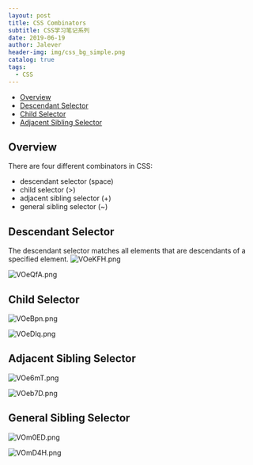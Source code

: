 ```yaml
---
layout: post
title: CSS Combinators
subtitle: CSS学习笔记系列
date: 2019-06-19
author: Jalever
header-img: img/css_bg_simple.png
catalog: true
tags:
  - CSS
---
```


- [Overview](#overview)
- [Descendant Selector](#descendant-selector)
- [Child Selector](#child-selector)
- [Adjacent Sibling Selector](#adjacent-sibling-selector)


## Overview
There are four different combinators in CSS:

- descendant selector (space)
- child selector (>)
- adjacent sibling selector (+)
- general sibling selector (~)

## Descendant Selector
The descendant selector matches all elements that are descendants of a specified element.
![VOeKFH.png](https://s2.ax1x.com/2019/06/19/VOeKFH.png)

![VOeQfA.png](https://s2.ax1x.com/2019/06/19/VOeQfA.png)

## Child Selector
![VOeBpn.png](https://s2.ax1x.com/2019/06/19/VOeBpn.png)

![VOeDlq.png](https://s2.ax1x.com/2019/06/19/VOeDlq.png)

## Adjacent Sibling Selector
![VOe6mT.png](https://s2.ax1x.com/2019/06/19/VOe6mT.png)

![VOeb7D.png](https://s2.ax1x.com/2019/06/19/VOeb7D.png)

## General Sibling Selector
![VOm0ED.png](https://s2.ax1x.com/2019/06/19/VOm0ED.png)

![VOmD4H.png](https://s2.ax1x.com/2019/06/19/VOmD4H.png)
